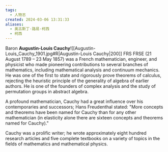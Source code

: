 ```yaml
---
tags:
  - 人物志
created: 2024-03-06 13:31:33
aliases:
  - 奥古斯丁·路易·柯西
  - 柯西
---
```

Baron **Augustin-Louis Cauchy**![[Augustin-Louis_Cauchy_1901.jpg#R|Augustin-Louis Cauchy|200]] FRS FRSE (21 August 1789 – 23 May 1857) was a French mathematician, engineer, and physicist who made pioneering contributions to several branches of mathematics, including mathematical analysis and continuum mechanics. He was one of the first to state and rigorously prove theorems of calculus, rejecting the heuristic principle of the generality of algebra of earlier authors. He is one of the founders of complex analysis and the study of permutation groups in abstract algebra.

A profound mathematician, Cauchy had a great influence over his contemporaries and successors; Hans Freudenthal stated:
"More concepts and theorems have been named for Cauchy than for any other mathematician (in elasticity alone there are sixteen concepts and theorems named for Cauchy)."

Cauchy was a prolific writer; he wrote approximately eight hundred research articles and five complete textbooks on a variety of topics in the fields of mathematics and mathematical physics.